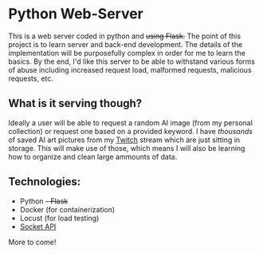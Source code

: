 # Python Web-Server

This is a web server coded in python and ~~using Flask.~~ The point of this project is to learn server and back-end development.
The details of the implementation will be purposefully complex in order for me to learn the basics. By the end, I'd like this
server to be able to withstand various forms of abuse including increased request load, malformed requests, malicious requests, etc.

## What is it serving though?

Ideally a user will be able to request a random AI image (from my personal collection) or request one based on a provided keyword. I have _thousands_ of saved
AI art pictures from my [Twitch](https://www.twitch.tv/trshpuppy) stream which are just sitting in storage. This will make use of those, which means I will also be learning how to organize and clean large ammounts of data.

## Technologies:

- Python
  ~~- Flask~~
- Docker (for containerization)
- Locust (for load testing)
- [Socket API](https://realpython.com/python-sockets/#multi-connection-client-and-server)

More to come!
